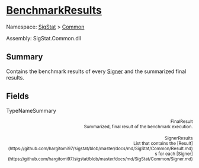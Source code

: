 # [BenchmarkResults](./BenchmarkResults.md)

Namespace: [SigStat]() > [Common](./README.md)

Assembly: SigStat.Common.dll

## Summary
Contains the benchmark results of every [Signer](https://github.com/hargitomi97/sigstat/blob/master/docs/md/SigStat/Common/Signer.md) and the summarized final results.

## Fields

TypeNameSummary

<div style="text-align: right"><sub>FinalResult</sub></ div ><div style="text-align: right"><sub>Summarized, final result of the benchmark execution.</sub></ div ><div style="text-align: right"></ div ><br>
<div style="text-align: right"><sub>SignerResults</sub></ div ><div style="text-align: right"><sub>List that contains the [Result](https://github.com/hargitomi97/sigstat/blob/master/docs/md/SigStat/Common/Result.md)s for each [Signer](https://github.com/hargitomi97/sigstat/blob/master/docs/md/SigStat/Common/Signer.md)</sub></ div ><div style="text-align: right"></ div ><br>


